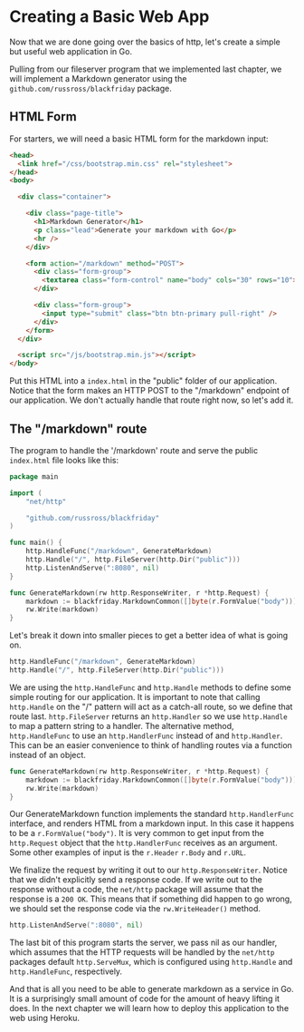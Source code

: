 # Creating a Basic Web App

Now that we are done going over the basics of http, let's create a simple but
useful web application in Go.

Pulling from our fileserver program that we implemented last chapter, we will
implement a Markdown generator using the `github.com/russross/blackfriday`
package.

## HTML Form

For starters, we will need a basic HTML form for the markdown input: 

``` html
<head>
  <link href="/css/bootstrap.min.css" rel="stylesheet">
</head>
<body>

  <div class="container">

    <div class="page-title">
      <h1>Markdown Generator</h1>
      <p class="lead">Generate your markdown with Go</p>
      <hr />
    </div>

    <form action="/markdown" method="POST">
      <div class="form-group">
        <textarea class="form-control" name="body" cols="30" rows="10"></textarea>
      </div>

      <div class="form-group">
        <input type="submit" class="btn btn-primary pull-right" />
      </div>
    </form>
  </div>

  <script src="/js/bootstrap.min.js"></script>
</body>
```

Put this HTML into a `index.html` in the "public" folder of our application.
Notice that the form makes an HTTP POST to the "/markdown" endpoint of our
application. We don't actually handle that route right now, so let's add it.

## The "/markdown" route

The program to handle the '/markdown' route and serve the public `index.html`
file looks like this:

``` go
package main

import (
    "net/http"

    "github.com/russross/blackfriday"
)

func main() {
    http.HandleFunc("/markdown", GenerateMarkdown)
    http.Handle("/", http.FileServer(http.Dir("public")))
    http.ListenAndServe(":8080", nil)
}

func GenerateMarkdown(rw http.ResponseWriter, r *http.Request) {
    markdown := blackfriday.MarkdownCommon([]byte(r.FormValue("body")))
    rw.Write(markdown)
}
```

Let's break it down into smaller pieces to get a better idea of what is going
on.

``` go
http.HandleFunc("/markdown", GenerateMarkdown)
http.Handle("/", http.FileServer(http.Dir("public")))
```

We are using the `http.HandleFunc` and `http.Handle` methods to define some
simple routing for our application. It is important to note that calling
`http.Handle` on the "/" pattern will act as a catch-all route, so we define
that route last. `http.FileServer` returns an `http.Handler` so we use
`http.Handle` to map a pattern string to a handler. The alternative method,
`http.HandleFunc` to use an `http.HandlerFunc` instead of and `http.Handler`.
This can be an easier convenience to think of handling routes via a function
instead of an object.

``` go
func GenerateMarkdown(rw http.ResponseWriter, r *http.Request) {
    markdown := blackfriday.MarkdownCommon([]byte(r.FormValue("body")))
    rw.Write(markdown)
}
```

Our GenerateMarkdown function implements the standard `http.HandlerFunc`
interface, and renders HTML from a markdown input. In this case it happens to
be a `r.FormValue("body")`. It is very common to get input from the
`http.Request` object that the `http.HandlerFunc` receives as an argument. Some other examples of input is the `r.Header` `r.Body` and `r.URL`.

We finalize the request by writing it out to our `http.ResponseWriter`. Notice
that we didn't explicitly send a response code. If we write out to the response
without a code, the `net/http` package will assume that the response is a `200
OK`. This means that if something did happen to go wrong, we should set the
response code via the `rw.WriteHeader()` method.

``` go
http.ListenAndServe(":8080", nil)
```

The last bit of this program starts the server, we pass nil as our handler,
which assumes that the HTTP requests will be handled by the `net/http` packages
default `http.ServeMux`, which is configured using `http.Handle` and
`http.HandleFunc`, respectively.

And that is all you need to be able to generate markdown as a service in Go. It
is a surprisingly small amount of code for the amount of heavy lifting it does.
In the next chapter we will learn how to deploy this application to the web
using Heroku.
